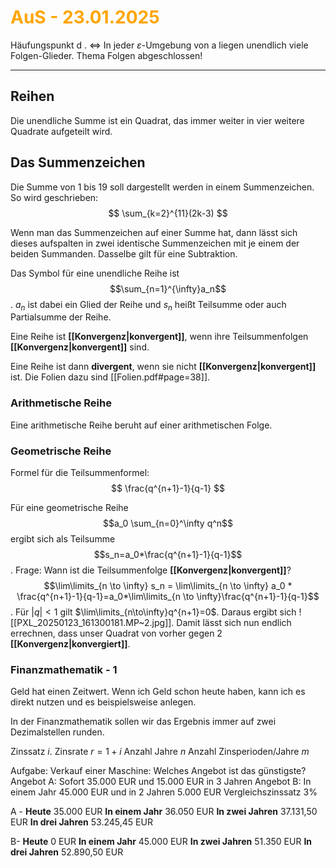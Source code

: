 # <font color = "orange">AuS - 23.01.2025</font>
Häufungspunkt d . <=> In jeder $\varepsilon$-Umgebung von a liegen unendlich viele Folgen-Glieder.
Thema Folgen abgeschlossen!

---
## Reihen
Die unendliche Summe ist ein Quadrat, das immer weiter in vier weitere Quadrate aufgeteilt wird.

## Das Summenzeichen
Die Summe von 1 bis 19 soll dargestellt werden in einem Summenzeichen. So wird geschrieben:
$$
\sum_{k=2}^{11}(2k-3)
$$

Wenn man das Summenzeichen auf einer Summe hat, dann lässt sich dieses aufspalten in zwei identische Summenzeichen mit je einem der beiden Summanden. Dasselbe gilt für eine Subtraktion.

Das Symbol für eine unendliche Reihe ist $$\sum_{n=1}^{\infty}a_n$$. $a_n$ ist dabei ein Glied der Reihe und $s_n$ heißt Teilsumme oder auch Partialsumme der Reihe.

Eine Reihe ist **[[Konvergenz|konvergent]]**, wenn ihre Teilsummenfolgen **[[Konvergenz|konvergent]]** sind.

Eine Reihe ist dann **divergent**, wenn sie nicht **[[Konvergenz|konvergent]]** ist. 
Die Folien dazu sind [[Folien.pdf#page=38]].

### Arithmetische Reihe
Eine arithmetische Reihe beruht auf einer arithmetischen Folge.
### Geometrische Reihe
Formel für die Teilsummenformel:
$$
\frac{q^{n+1}-1}{q-1}
$$

Für eine geometrische Reihe $$a_0 \sum_{n=0}^\infty q^n$$
ergibt sich als Teilsumme $$s_n=a_0*\frac{q^{n+1}-1}{q-1}$$. Frage: Wann ist die Teilsummenfolge **[[Konvergenz|konvergent]]**?$$\lim\limits_{n \to \infty} s_n = \lim\limits_{n \to \infty} a_0 * \frac{q^{n+1}-1}{q-1}=a_0*\lim\limits_{n \to \infty}\frac{q^{n+1}-1}{q-1}$$. Für $|q| < 1$ gilt $\lim\limits_{n\to\infty}q^{n+1}=0$. Daraus ergibt sich ![[PXL_20250123_161300181.MP~2.jpg]]. Damit lässt sich nun endlich errechnen, dass unser Quadrat von vorher gegen 2 **[[Konvergenz|konvergiert]]**.

### Finanzmathematik - 1
Geld hat einen Zeitwert. Wenn ich Geld schon heute haben, kann ich es direkt nutzen und es beispielsweise anlegen.

In der Finanzmathematik sollen wir das Ergebnis immer auf zwei Dezimalstellen runden.

Zinssatz $i$.
Zinsrate $r = 1 +i$
Anzahl Jahre $n$
Anzahl Zinsperioden/Jahre $m$

Aufgabe: Verkauf einer Maschine: Welches Angebot ist das günstigste?
Angebot A: Sofort 35.000 EUR und 15.000 EUR in 3 Jahren
Angebot B: In einem Jahr 45.000 EUR und in 2 Jahren 5.000 EUR
Vergleichszinssatz $3\%$

A -
**Heute**
35.000 EUR
**In einem Jahr** 
36.050 EUR
**In zwei Jahren**
37.131,50 EUR
**In drei Jahren**
53.245,45 EUR

B-
**Heute**
0 EUR
**In einem Jahr** 
45.000 EUR
**In zwei Jahren**
51.350 EUR
**In drei Jahren**
52.890,50 EUR